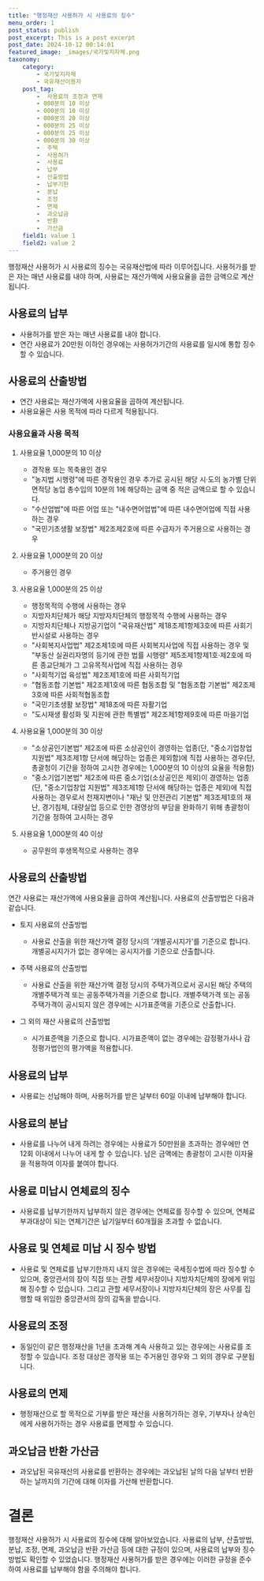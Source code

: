```yaml
---
title: "행정재산 사용허가 시 사용료의 징수"
menu_order: 1
post_status: publish
post_excerpt: This is a post excerpt
post_date: 2024-10-12 00:14:01
featured_image: _images/국가및지자체.png
taxonomy:
    category:
        - 국가및지자체
        - 국유재산이용자
    post_tag:
        -  사용료의 조정과 면제
        - 000분의 10 이상
        - 000분의 10 이상
        - 000분의 20 이상
        - 000분의 25 이상
        - 000분의 25 이상
        - 000분의 30 이상
        -  주택
        -  사용허가
        -  사용료
        -  납부
        -  산출방법
        -  납부기한
        -  분납
        -  조정
        -  면제
        -  과오납금
        -  반환
        -  가산금
    field1: value 1
    field2: value 2
---
```



행정재산 사용허가 시 사용료의 징수는 국유재산법에 따라 이루어집니다. 사용허가를 받은 자는 매년 사용료를 내야 하며, 사용료는 재산가액에 사용요율을 곱한 금액으로 계산됩니다.

## 사용료의 납부

- 사용허가를 받은 자는 매년 사용료를 내야 합니다.
- 연간 사용료가 20만원 이하인 경우에는 사용허가기간의 사용료를 일시에 통합 징수할 수 있습니다.

## 사용료의 산출방법

- 연간 사용료는 재산가액에 사용요율을 곱하여 계산됩니다.
- 사용요율은 사용 목적에 따라 다르게 적용됩니다.

### 사용요율과 사용 목적

1. 사용요율 1,000분의 10 이상
   - 경작용 또는 목축용인 경우
   - "농지법 시행령"에 따른 경작용인 경우 추가로 공시된 해당 시·도의 농가별 단위면적당 농업 총수입의 10분의 1에 해당하는 금액 중 적은 금액으로 할 수 있습니다.
   - "수산업법"에 따른 어업 또는 "내수면어업법"에 따른 내수면어업에 직접 사용하는 경우
   - "국민기초생활 보장법" 제2조제2호에 따른 수급자가 주거용으로 사용하는 경우

2. 사용요율 1,000분의 20 이상
   - 주거용인 경우

3. 사용요율 1,000분의 25 이상
   - 행정목적의 수행에 사용하는 경우
   - 지방자치단체가 해당 지방자치단체의 행정목적 수행에 사용하는 경우
   - 지방자치단체나 지방공기업이 "국유재산법" 제18조제1항제3호에 따른 사회기반시설로 사용하는 경우
   - "사회복지사업법" 제2조제1호에 따른 사회복지사업에 직접 사용하는 경우 및 "부동산 실권리자명의 등기에 관한 법률 시행령" 제5조제1항제1호·제2호에 따른 종교단체가 그 고유목적사업에 직접 사용하는 경우
   - "사회적기업 육성법" 제2조제1호에 따른 사회적기업
   - "협동조합 기본법" 제2조제1호에 따른 협동조합 및 "협동조합 기본법" 제2조제3호에 따른 사회적협동조합
   - "국민기초생활 보장법" 제18조에 따른 자활기업
   - "도시재생 활성화 및 지원에 관한 특별법" 제2조제1항제9호에 따른 마을기업

4. 사용요율 1,000분의 30 이상
   - "소상공인기본법" 제2조에 따른 소상공인이 경영하는 업종(단, "중소기업창업 지원법" 제3조제1항 단서에 해당하는 업종은 제외함)에 직접 사용하는 경우(단, 총괄청이 기간을 정하여 고시한 경우에는 1,000분의 10 이상의 요율을 적용함)
   - "중소기업기본법" 제2조에 따른 중소기업(소상공인은 제외)이 경영하는 업종(단, "중소기업창업 지원법" 제3조제1항 단서에 해당하는 업종은 제외)에 직접 사용하는 경우로서 천재지변이나 "재난 및 안전관리 기본법" 제3조제1호의 재난, 경기침체, 대량실업 등으로 인한 경영상의 부담을 완화하기 위해 총괄청이 기간을 정하여 고시하는 경우

5. 사용요율 1,000분의 40 이상
   - 공무원의 후생목적으로 사용하는 경우

## 사용료의 산출방법

연간 사용료는 재산가액에 사용요율을 곱하여 계산됩니다. 사용료의 산출방법은 다음과 같습니다.

- 토지 사용료의 산출방법
  - 사용료 산출을 위한 재산가액 결정 당시의 '개별공시지가'를 기준으로 합니다. 개별공시지가가 없는 경우에는 공시지가를 기준으로 산출합니다.

- 주택 사용료의 산출방법
  - 사용료 산출을 위한 재산가액 결정 당시의 주택가격으로서 공시된 해당 주택의 개별주택가격 또는 공동주택가격을 기준으로 합니다. 개별주택가격 또는 공동주택가격이 공시되지 않은 경우에는 시가표준액을 기준으로 산출합니다.

- 그 외의 재산 사용료의 산출방법
  - 시가표준액을 기준으로 합니다. 시가표준액이 없는 경우에는 감정평가사나 감정평가법인의 평가액을 적용합니다.

## 사용료의 납부

- 사용료는 선납해야 하며, 사용허가를 받은 날부터 60일 이내에 납부해야 합니다.

## 사용료의 분납

- 사용료를 나누어 내게 하려는 경우에는 사용료가 50만원을 초과하는 경우에만 연 12회 이내에서 나누어 내게 할 수 있습니다. 남은 금액에는 총괄청이 고시한 이자율을 적용하여 이자를 붙여야 합니다.

## 사용료 미납시 연체료의 징수

- 사용료를 납부기한까지 납부하지 않은 경우에는 연체료를 징수할 수 있으며, 연체료 부과대상이 되는 연체기간은 납기일부터 60개월을 초과할 수 없습니다.

## 사용료 및 연체료 미납 시 징수 방법

- 사용료 및 연체료를 납부기한까지 내지 않은 경우에는 국세징수법에 따라 징수할 수 있으며, 중앙관서의 장이 직접 또는 관할 세무서장이나 지방자치단체의 장에게 위임해 징수할 수 있습니다. 그리고 관할 세무서장이나 지방자치단체의 장은 사무를 집행할 때 위임한 중앙관서의 장의 감독을 받습니다.

## 사용료의 조정

- 동일인이 같은 행정재산을 1년을 초과해 계속 사용하고 있는 경우에는 사용료를 조정할 수 있습니다. 조정 대상은 경작용 또는 주거용인 경우와 그 외의 경우로 구분됩니다.

## 사용료의 면제

- 행정재산으로 할 목적으로 기부를 받은 재산을 사용허가하는 경우, 기부자나 상속인에게 사용허가하는 경우 사용료를 면제할 수 있습니다.

## 과오납금 반환 가산금

- 과오납된 국유재산의 사용료를 반환하는 경우에는 과오납된 날의 다음 날부터 반환하는 날까지의 기간에 대해 이자를 가산해 반환합니다.

# 결론

행정재산 사용허가 시 사용료의 징수에 대해 알아보았습니다. 사용료의 납부, 산출방법, 분납, 조정, 면제, 과오납금 반환 가산금 등에 대한 규정이 있으며, 사용료의 납부와 징수 방법도 확인할 수 있었습니다. 행정재산 사용허가를 받은 경우에는 이러한 규정을 준수하여 사용료를 납부해야 함을 주의해야 합니다.

